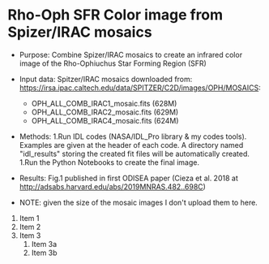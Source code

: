 # Rho-Oph SFR Color image from Spizer/IRAC mosaics

* Purpose: Combine Spizer/IRAC mosaics to create an infrared color image of the Rho-Ophiuchus Star Forming Region (SFR)
* Input data: Spitzer/IRAC mosaics downloaded from: https://irsa.ipac.caltech.edu/data/SPITZER/C2D/images/OPH/MOSAICS:
  * OPH_ALL_COMB_IRAC1_mosaic.fits (628M)
  * OPH_ALL_COMB_IRAC2_mosaic.fits (629M)
  * OPH_ALL_COMB_IRAC4_mosaic.fits (624M)
* Methods: 
  1.Run IDL codes (NASA/IDL_Pro library & my codes tools). Examples are given at the header of each code. A directory named "idl_results" storing the created fit files will be automatically created.
  1.Run the Python Notebooks to create the final image.

* Results: Fig.1 published in first ODISEA paper (Cieza et al. 2018 at http://adsabs.harvard.edu/abs/2019MNRAS.482..698C)
* NOTE: given the size of the mosaic images  I don't upload them to here.

1. Item 1
1. Item 2
1. Item 3
   1. Item 3a
   1. Item 3b
